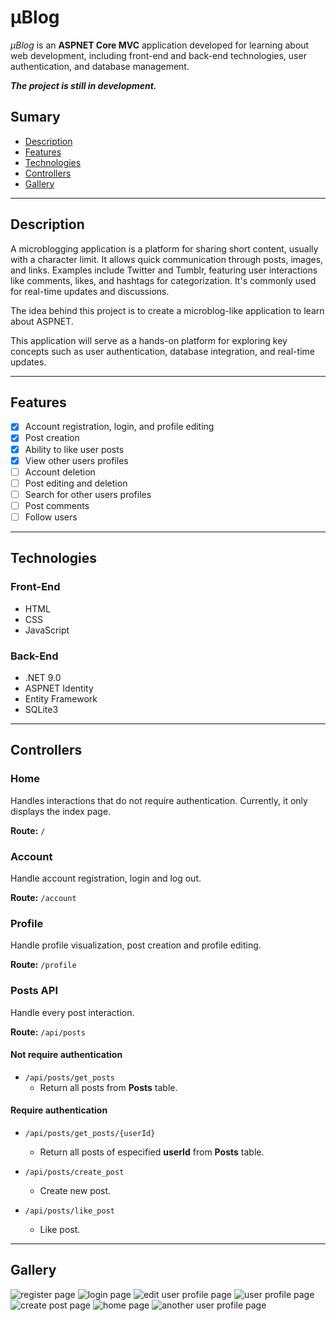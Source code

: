 # μBlog

*μBlog* is an **ASPNET Core MVC** application developed for learning about web development, including front-end and back-end technologies, user authentication, and database management.

***The project is still in development.***

## Sumary

* [Description](#description)
* [Features](#features)
* [Technologies](#technologies)
* [Controllers](#controllers)
* [Gallery](#gallery)

---

## Description

A microblogging application is a platform for sharing short content, usually with a character limit. It allows quick communication through posts, images, and links. Examples include Twitter and Tumblr, featuring user interactions like comments, likes, and hashtags for categorization. It's commonly used for real-time updates and discussions.

The idea behind this project is to create a microblog-like application to learn about ASPNET. 

This application will serve as a hands-on platform for exploring key concepts such as user authentication, database integration, and real-time updates.

---

## Features

- [x] Account registration, login, and profile editing
- [x] Post creation
- [x] Ability to like user posts
- [x] View other users profiles
- [ ] Account deletion
- [ ] Post editing and deletion
- [ ] Search for other users profiles
- [ ] Post comments
- [ ] Follow users

---

## Technologies

### Front-End

* HTML
* CSS
* JavaScript

### Back-End

* .NET 9.0
* ASPNET Identity
* Entity Framework
* SQLite3

---

## Controllers

### Home

Handles interactions that do not require authentication. Currently, it only displays the index page.

**Route:** `/`

### Account

Handle account registration, login and log out.

**Route:** `/account`

### Profile

Handle profile visualization, post creation and profile editing.

**Route:** `/profile`

### Posts API 

Handle every post interaction.

**Route:** `/api/posts`

#### Not require authentication
* `/api/posts/get_posts`
    - Return all posts from **Posts** table.

#### Require authentication
* `/api/posts/get_posts/{userId}`
    - Return all posts of especified **userId** from **Posts** table.

* `/api/posts/create_post`
    - Create new post.

* `/api/posts/like_post`
    - Like post.

---

## Gallery

![register page](images/1.png)
![login page](images/2.png)
![edit user profile page](images/3.png)
![user profile page](images/4.png)
![create post page](images/5.png)
![home page](images/6.png)
![another user profile page](images/7.png)